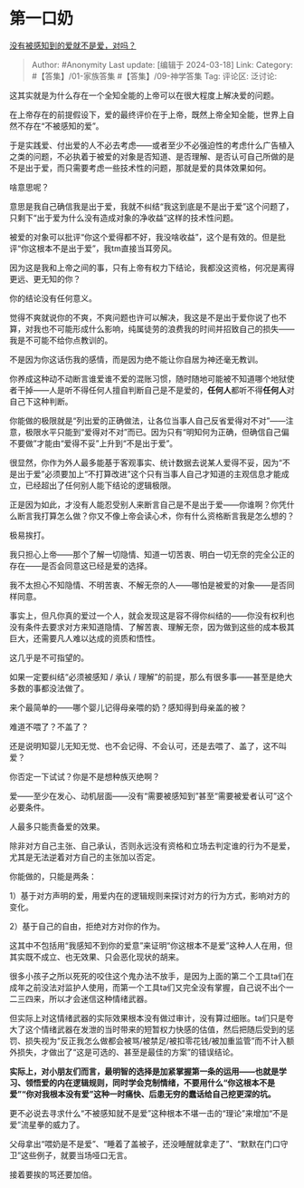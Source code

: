 # 第一口奶
[没有被感知到的爱就不是爱，对吗？](https://www.zhihu.com/question/644505985/answer/3434650809)

> Author: #Anonymity
> Last update: [编辑于 2024-03-18]
> Link:
> Category: #【答集】/01-家族答集 #【答集】/09-神学答集 
> Tag: 
> 评论区:
> 泛讨论:

这其实就是为什么存在一个全知全能的上帝可以在很大程度上解决爱的问题。

在上帝存在的前提假设下，爱的最终评价在于上帝，既然上帝全知全能，世界上自然不存在“不被感知的爱”。

于是实践爱、付出爱的人不必去考虑——或者至少不必强迫性的考虑什么广告植入之类的问题，不必执着于被爱的对象是否知道、是否理解、是否认可自己所做的是不是出于爱，而只需要考虑一些技术性的问题，那就是爱的具体效果如何。

啥意思呢？

意思是我自己确信我是出于爱，我就不纠结“我这到底是不是出于爱”这个问题了，只剩下“出于爱为什么没有造成对象的净收益”这样的技术性问题。

被爱的对象可以批评“你这个爱得都不好，我没啥收益”，这个是有效的。但是批评“你这根本不是出于爱”，我tm直接当耳旁风。

因为这是我和上帝之间的事，只有上帝有权力下结论，我都没这资格，何况是离得更远、更无知的你？

你的结论没有任何意义。

觉得不爽就说你的不爽，不爽问题也许可以解决，我这是不是出于爱你说了也不算，对我也不可能形成什么影响，纯属徒劳的浪费我的时间并招致自己的损失——我是不可能不给你点教训的。

不是因为你这话伤我的感情，而是因为绝不能让你自居为神还毫无教训。

你养成这种动不动断言谁爱谁不爱的混账习惯，随时随地可能被不知道哪个地狱使者干掉——人是听不得任何人擅自判断自己是不是爱的，**任何人**都听不得**任何人**对自己下这种判断。

你能做的极限就是“列出爱的正确做法，让各位当事人自己反省爱得对不对”——注意，极限水平只能到“爱得对不对”而已。因为只有“明知何为正确，但确信自己偏不要做”才能由“爱得不妥”上升到“不是出于爱”。

很显然，你作为外人最多能基于客观事实、统计数据去说某人爱得不妥，因为“不是出于爱”必须要加上“不打算改进”这个只有当事人自己才知道的主观信息才能成立，已经超出了任何别人能下结论的逻辑极限。

正是因为如此，才没有人能忍受别人来断言自己是不是出于爱——你谁啊？你凭什么断言我打算怎么做？你又不像上帝会读心术，你有什么资格断言我是怎么想的？

极易挨打。

我只担心上帝——那个了解一切隐情、知道一切苦衷、明白一切无奈的完全公正的存在——是否会同意这已经是爱的选择。

我不太担心不知隐情、不明苦衷、不解无奈的人——哪怕是被爱的对象——是否同样同意。

事实上，但凡你真的爱过一个人，就会发现这是容不得你纠结的——你没有权利也没有条件去要求对方来知道隐情、了解苦衷、理解无奈，因为做到这些的成本极其巨大，还需要凡人难以达成的资质和悟性。

这几乎是不可指望的。

如果一定要纠结“必须被感知 / 承认 / 理解”的前提，那么有很多事——甚至是绝大多数的事都没法做了。

来个最简单的——哪个婴儿记得母亲喂的奶？感知得到母亲盖的被？

难道不喂了？不盖了？

还是说明知婴儿无知无觉、也不会记得、不会认可，还是去喂了、盖了，这不叫爱？

你否定一下试试？你是不是想种族灭绝啊？

爱——至少在发心、动机层面——没有“需要被感知到”甚至“需要被爱者认可”这个必要条件。

人最多只能责备爱的效果。

除非对方自己主张、自己承认，否则永远没有资格和立场去判定谁的行为不是爱，尤其是无法逆着对方自己的主张加以否定。

你能做的，只能是两条：

1）基于对方声明的爱，用爱内在的逻辑规则来探讨对方的行为方式，影响对方的变化。

2）基于自己的自由，拒绝对方对你的作为。

这其中不包括用“我感知不到你的爱意”来证明“你这根本不是爱”这种人人在用，但其实既不成立、也无效果、只会恶化现状的胡来。

很多小孩子之所以死死的咬住这个鬼办法不放手，是因为上面的第二个工具ta们在成年之前没法对监护人使用，而第一个工具ta们又完全没有掌握，自己说不出个一二三四来，所以才会迷信这种情绪武器。

但实际上对这情绪武器的实际效果根本没有做过审计，没有算过细账。ta们只是夸大了这个情绪武器在发泄的当时带来的短暂权力快感的估值，然后把随后受到的惩罚、损失视为“反正我怎么做都会被骂/被禁足/被扣零花钱/被加重监管”而不计入额外损失，才做出了“这是可选的、甚至是最佳的方案”的错误结论。

**实际上，对小朋友们而言，最明智的选择是加紧掌握第一条的运用——也就是学习、领悟爱的内在逻辑规则，同时学会克制情绪，不要用什么“你这根本不是爱”“你对我根本没有爱”这种一时痛快、后患无穷的蠢话给自己挖更深的坑。**

更不必说去寻求什么“不被感知就不是爱”这种根本不堪一击的“理论”来增加“不是爱”流星拳的威力了。

父母拿出“喂奶是不是爱”、“睡着了盖被子，还没睡醒就拿走了”、“默默在门口守卫”这些例子，就要当场哑口无言。

接着要挨的骂还要加倍。